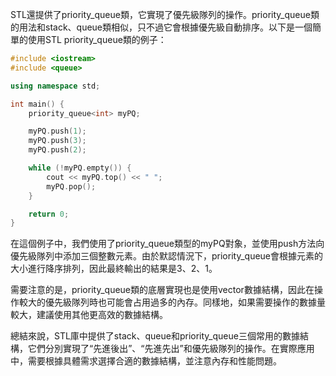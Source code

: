 STL還提供了priority_queue類，它實現了優先級隊列的操作。priority_queue類的用法和stack、queue類相似，只不過它會根據優先級自動排序。以下是一個簡單的使用STL priority_queue類的例子：

```c++
#include <iostream>
#include <queue>

using namespace std;

int main() {
    priority_queue<int> myPQ;

    myPQ.push(1);
    myPQ.push(3);
    myPQ.push(2);

    while (!myPQ.empty()) {
        cout << myPQ.top() << " ";
        myPQ.pop();
    }

    return 0;
}

```

在這個例子中，我們使用了priority_queue<int>類型的myPQ對象，並使用push方法向優先級隊列中添加三個整數元素。由於默認情況下，priority_queue會根據元素的大小進行降序排列，因此最終輸出的結果是3、2、1。

需要注意的是，priority_queue類的底層實現也是使用vector數據結構，因此在操作較大的優先級隊列時也可能會占用過多的內存。同樣地，如果需要操作的數據量較大，建議使用其他更高效的數據結構。

總結來說，STL庫中提供了stack、queue和priority_queue三個常用的數據結構，它們分別實現了“先進後出”、“先進先出”和優先級隊列的操作。在實際應用中，需要根據具體需求選擇合適的數據結構，並注意內存和性能問題。
